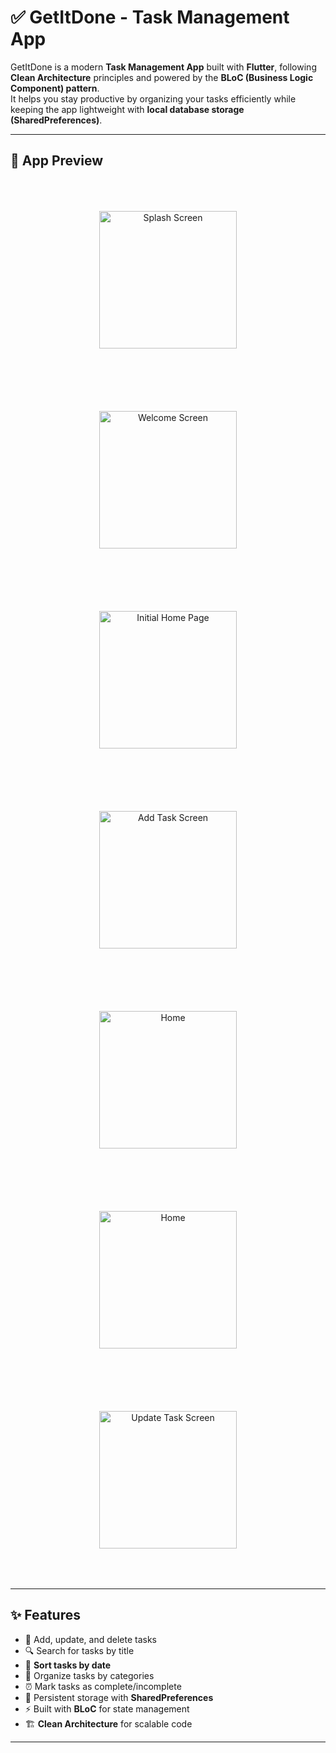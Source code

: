 # ✅ GetItDone - Task Management App

GetItDone is a modern **Task Management App** built with **Flutter**, following **Clean Architecture** principles and powered by the **BLoC (Business Logic Component) pattern**.  
It helps you stay productive by organizing your tasks efficiently while keeping the app lightweight with **local database storage (SharedPreferences)**.

---

## 📱 App Preview

<div align="center">

<img src="screenshots/splash.jpg" width="220" alt="Splash Screen" style="margin:50px;"/>
<img src="screenshots/welcome.jpg" width="220" alt="Welcome Screen" style="margin:50px;"/>
<img src="screenshots/initial_home.jpg" width="220" alt="Initial Home Page" style="margin:50px;"/>
<img src="screenshots/create.jpg" width="220" alt="Add Task Screen" style="margin:50px;"/>
<img src="screenshots/home1.jpg" width="220" alt="Home" style="margin:50px;"/>
<img src="screenshots/home2.jpg" width="220" alt="Home" style="margin:50px;"/>
<img src="screenshots/update.jpg" width="220" alt="Update Task Screen" style="margin:50px;"/>

</div>

---

## ✨ Features

- 📝 Add, update, and delete tasks
- 🔍 Search for tasks by title
- 📅 **Sort tasks by date**
- 📂 Organize tasks by categories
- ⏰ Mark tasks as complete/incomplete
- 💾 Persistent storage with **SharedPreferences**
- ⚡ Built with **BLoC** for state management
- 🏗️ **Clean Architecture** for scalable code

---


